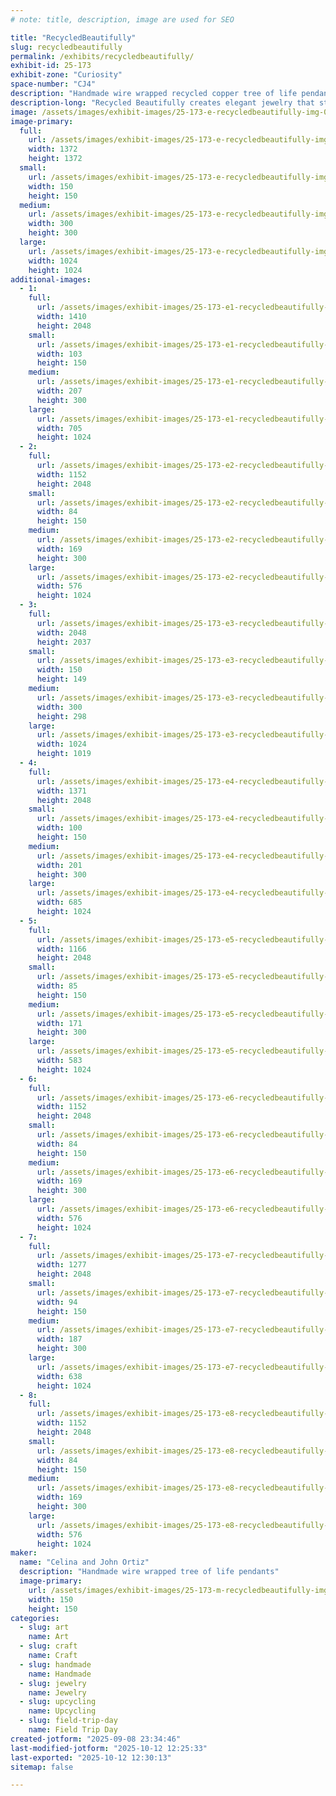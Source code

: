 ```yaml
---
# note: title, description, image are used for SEO

title: "RecycledBeautifully"
slug: recycledbeautifully
permalink: /exhibits/recycledbeautifully/
exhibit-id: 25-173
exhibit-zone: "Curiosity"
space-number: "CJ4"
description: "Handmade wire wrapped recycled copper tree of life pendants"
description-long: "Recycled Beautifully creates elegant jewelry that starts as garbage. Celina Ortiz and her husband find discarded television sets and deconstruct them, removing the copper and aluminum wire in the process. With this valuable material in hand, they wrap the material around stone pendants in a tree-like design. The wire spans the width of the teardrop and oval forms, framing them with delicate branches that electrifyingly extend and wrap around the stone."
image: /assets/images/exhibit-images/25-173-e-recycledbeautifully-img-0904-4866-300x300.png
image-primary: 
  full:
    url: /assets/images/exhibit-images/25-173-e-recycledbeautifully-img-0904-4866-full.png
    width: 1372
    height: 1372
  small:
    url: /assets/images/exhibit-images/25-173-e-recycledbeautifully-img-0904-4866-150x150.png
    width: 150
    height: 150
  medium:
    url: /assets/images/exhibit-images/25-173-e-recycledbeautifully-img-0904-4866-300x300.png
    width: 300
    height: 300
  large:
    url: /assets/images/exhibit-images/25-173-e-recycledbeautifully-img-0904-4866-1024x1024.png
    width: 1024
    height: 1024
additional-images: 
  - 1:
    full:
      url: /assets/images/exhibit-images/25-173-e1-recycledbeautifully-img-0900-full.jpeg
      width: 1410
      height: 2048
    small:
      url: /assets/images/exhibit-images/25-173-e1-recycledbeautifully-img-0900-103x150.jpeg
      width: 103
      height: 150
    medium:
      url: /assets/images/exhibit-images/25-173-e1-recycledbeautifully-img-0900-207x300.jpeg
      width: 207
      height: 300
    large:
      url: /assets/images/exhibit-images/25-173-e1-recycledbeautifully-img-0900-705x1024.jpeg
      width: 705
      height: 1024
  - 2:
    full:
      url: /assets/images/exhibit-images/25-173-e2-recycledbeautifully-img-0903-full.jpeg
      width: 1152
      height: 2048
    small:
      url: /assets/images/exhibit-images/25-173-e2-recycledbeautifully-img-0903-84x150.jpeg
      width: 84
      height: 150
    medium:
      url: /assets/images/exhibit-images/25-173-e2-recycledbeautifully-img-0903-169x300.jpeg
      width: 169
      height: 300
    large:
      url: /assets/images/exhibit-images/25-173-e2-recycledbeautifully-img-0903-576x1024.jpeg
      width: 576
      height: 1024
  - 3:
    full:
      url: /assets/images/exhibit-images/25-173-e3-recycledbeautifully-img-0894-full.jpeg
      width: 2048
      height: 2037
    small:
      url: /assets/images/exhibit-images/25-173-e3-recycledbeautifully-img-0894-150x149.jpeg
      width: 150
      height: 149
    medium:
      url: /assets/images/exhibit-images/25-173-e3-recycledbeautifully-img-0894-300x298.jpeg
      width: 300
      height: 298
    large:
      url: /assets/images/exhibit-images/25-173-e3-recycledbeautifully-img-0894-1024x1019.jpeg
      width: 1024
      height: 1019
  - 4:
    full:
      url: /assets/images/exhibit-images/25-173-e4-recycledbeautifully-img-0902-full.jpeg
      width: 1371
      height: 2048
    small:
      url: /assets/images/exhibit-images/25-173-e4-recycledbeautifully-img-0902-100x150.jpeg
      width: 100
      height: 150
    medium:
      url: /assets/images/exhibit-images/25-173-e4-recycledbeautifully-img-0902-201x300.jpeg
      width: 201
      height: 300
    large:
      url: /assets/images/exhibit-images/25-173-e4-recycledbeautifully-img-0902-685x1024.jpeg
      width: 685
      height: 1024
  - 5:
    full:
      url: /assets/images/exhibit-images/25-173-e5-recycledbeautifully-img-0895-full.jpeg
      width: 1166
      height: 2048
    small:
      url: /assets/images/exhibit-images/25-173-e5-recycledbeautifully-img-0895-85x150.jpeg
      width: 85
      height: 150
    medium:
      url: /assets/images/exhibit-images/25-173-e5-recycledbeautifully-img-0895-171x300.jpeg
      width: 171
      height: 300
    large:
      url: /assets/images/exhibit-images/25-173-e5-recycledbeautifully-img-0895-583x1024.jpeg
      width: 583
      height: 1024
  - 6:
    full:
      url: /assets/images/exhibit-images/25-173-e6-recycledbeautifully-img-0898-full.jpeg
      width: 1152
      height: 2048
    small:
      url: /assets/images/exhibit-images/25-173-e6-recycledbeautifully-img-0898-84x150.jpeg
      width: 84
      height: 150
    medium:
      url: /assets/images/exhibit-images/25-173-e6-recycledbeautifully-img-0898-169x300.jpeg
      width: 169
      height: 300
    large:
      url: /assets/images/exhibit-images/25-173-e6-recycledbeautifully-img-0898-576x1024.jpeg
      width: 576
      height: 1024
  - 7:
    full:
      url: /assets/images/exhibit-images/25-173-e7-recycledbeautifully-img-0896-full.jpeg
      width: 1277
      height: 2048
    small:
      url: /assets/images/exhibit-images/25-173-e7-recycledbeautifully-img-0896-94x150.jpeg
      width: 94
      height: 150
    medium:
      url: /assets/images/exhibit-images/25-173-e7-recycledbeautifully-img-0896-187x300.jpeg
      width: 187
      height: 300
    large:
      url: /assets/images/exhibit-images/25-173-e7-recycledbeautifully-img-0896-638x1024.jpeg
      width: 638
      height: 1024
  - 8:
    full:
      url: /assets/images/exhibit-images/25-173-e8-recycledbeautifully-img-0899-full.jpeg
      width: 1152
      height: 2048
    small:
      url: /assets/images/exhibit-images/25-173-e8-recycledbeautifully-img-0899-84x150.jpeg
      width: 84
      height: 150
    medium:
      url: /assets/images/exhibit-images/25-173-e8-recycledbeautifully-img-0899-169x300.jpeg
      width: 169
      height: 300
    large:
      url: /assets/images/exhibit-images/25-173-e8-recycledbeautifully-img-0899-576x1024.jpeg
      width: 576
      height: 1024
maker: 
  name: "Celina and John Ortiz"
  description: "Handmade wire wrapped tree of life pendants"
  image-primary:
    url: /assets/images/exhibit-images/25-173-m-recycledbeautifully-img-0904-300x300.png
    width: 150
    height: 150
categories: 
  - slug: art
    name: Art
  - slug: craft
    name: Craft
  - slug: handmade
    name: Handmade
  - slug: jewelry
    name: Jewelry
  - slug: upcycling
    name: Upcycling
  - slug: field-trip-day
    name: Field Trip Day
created-jotform: "2025-09-08 23:34:46"
last-modified-jotform: "2025-10-12 12:25:33"
last-exported: "2025-10-12 12:30:13"
sitemap: false

---
```

